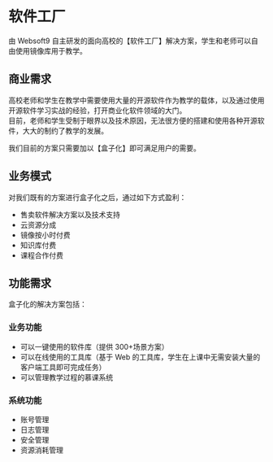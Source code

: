 # 软件工厂

由 Websoft9 自主研发的面向高校的【软件工厂】解决方案，学生和老师可以自由使用镜像库用于教学。

## 商业需求

高校老师和学生在教学中需要使用大量的开源软件作为教学的载体，以及通过使用开源软件学习实战的经验，打开商业化软件领域的大门。  
目前，老师和学生受制于眼界以及技术原因，无法很方便的搭建和使用各种开源软件，大大的制约了教学的发展。

我们目前的方案只需要加以【盒子化】即可满足用户的需要。

## 业务模式

对我们既有的方案进行盒子化之后，通过如下方式盈利：

- 售卖软件解决方案以及技术支持
- 云资源分成
- 镜像按小时付费
- 知识库付费
- 课程合作付费

## 功能需求

盒子化的解决方案包括：

### 业务功能

- 可以一键使用的软件库（提供 300+场景方案）
- 可以在线使用的工具库（基于 Web 的工具库，学生在上课中无需安装大量的客户端工具即可完成任务）
- 可以管理教学过程的慕课系统

### 系统功能

- 账号管理
- 日志管理
- 安全管理
- 资源消耗管理
